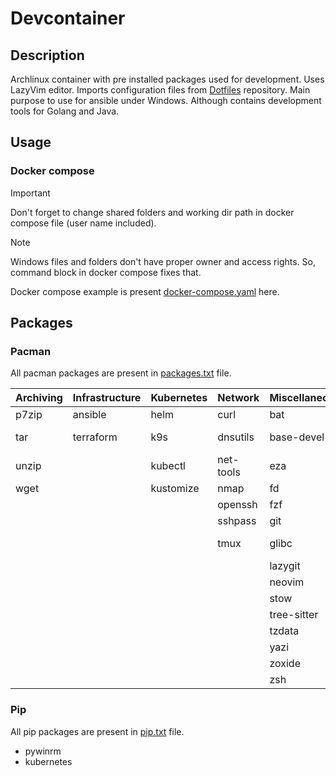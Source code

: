 # Devcontainer

## Description

Archlinux container with pre installed packages used for development. Uses LazyVim editor. Imports configuration files from [Dotfiles](https://github.com/ssongin/dotfiles) repository. Main purpose to use for ansible under Windows. Although contains development tools for Golang and Java.

## Usage

### Docker compose

> [!IMPORTANT]
> Don't forget to change shared folders and working dir path in docker compose file (user name included).

> [!NOTE]
> Windows files and folders don't have proper owner and access rights. So, command block in docker compose fixes that.

Docker compose example is present [docker-compose.yaml](https://github.com/ssongin/devcontainer/blob/master/docker-compose.yaml) here.

## Packages

### Pacman

All pacman packages are present in [packages.txt](https://github.com/ssongin/devcontainer/blob/master/packages.txt) file.

| **Archiving** | **Infrastructure** | **Kubernetes** | **Network**   | **Miscellaneous** | **SDK**     |
|---------------|------------------|----------------|---------------|------------------|-------------|
| p7zip         | ansible           | helm           | curl          | bat              | go          |
| tar           | terraform         | k9s            | dnsutils      | base-devel       | jdk-openjdk |
| unzip         |                  | kubectl        | net-tools     | eza              | lua         |
| wget          |                  | kustomize      | nmap          | fd               | luarocks    |
|               |                  |                | openssh       | fzf              | maven       |
|               |                  |                | sshpass       | git              | npm         |
|               |                  |                | tmux          | glibc            | python-pip  |
|               |                  |                |               | lazygit          | rust        |
|               |                  |                |               | neovim           |             |
|               |                  |                |               | stow             |             |
|               |                  |                |               | tree-sitter      |             |
|               |                  |                |               | tzdata           |             |
|               |                  |                |               | yazi             |             |
|               |                  |                |               | zoxide           |             |
|               |                  |                |               | zsh              |             |

### Pip

All pip packages are present in [pip.txt](https://github.com/ssongin/devcontainer/blob/master/pip.txt) file.

* pywinrm
* kubernetes
